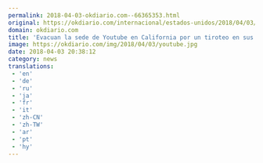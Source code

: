 ```yaml
---
permalink: 2018-04-03-okdiario.com--66365353.html
original: https://okdiario.com/internacional/estados-unidos/2018/04/03/evacuan-sede-youtube-california-tiroteo-sus-instalaciones-2061939
domain: okdiario.com
title: 'Evacuan la sede de Youtube en California por un tiroteo en sus instalaciones'
image: https://okdiario.com/img/2018/04/03/youtube.jpg
date: 2018-04-03 20:38:12
category: news
translations: 
 - 'en'
 - 'de'
 - 'ru'
 - 'ja'
 - 'fr'
 - 'it'
 - 'zh-CN'
 - 'zh-TW'
 - 'ar'
 - 'pt'
 - 'hy'
---
```


